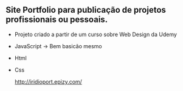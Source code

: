    ## Site Portfolio para publicação de projetos profissionais ou pessoais.

 - Projeto criado a partir de um curso sobre Web Design da Udemy
 - JavaScript -> Bem basicão mesmo
 - Html
 - Css
 
    http://iridioport.epizy.com/
